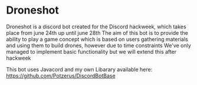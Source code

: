 # Droneshot

Droneshot is a discord bot created for the Discord hackweek, which takes place from june 24th up until june 28th
The aim of this bot is to provide the ability to play a game concept which is based on users gathering materials and using them to build drones, however due to time constraints We've only managed to implement basic functionality but we will extend this after hackweek

This bot uses Javacord and my own Libarary available here:
https://github.com/Potzerus/DiscordBotBase
